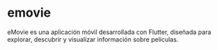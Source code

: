 # emovie
eMovie es una aplicación móvil desarrollada con Flutter, diseñada para explorar, descubrir y visualizar información sobre películas.
